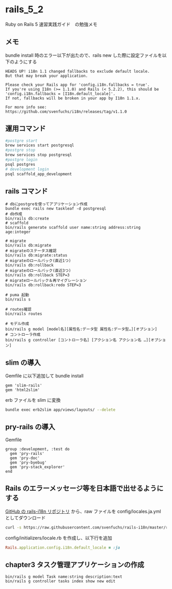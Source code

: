 # rails_5_2

Ruby on Rails 5 速習実践ガイド　の勉強メモ

## メモ

bundle install 時のエラー以下が出たので、rails new した際に設定ファイルを以下のようにする

```
HEADS UP! i18n 1.1 changed fallbacks to exclude default locale.
But that may break your application.

Please check your Rails app for 'config.i18n.fallbacks = true'.
If you're using I18n (>= 1.1.0) and Rails (< 5.2.2), this should be
'config.i18n.fallbacks = [I18n.default_locale]'.
If not, fallbacks will be broken in your app by I18n 1.1.x.

For more info see:
https://github.com/svenfuchs/i18n/releases/tag/v1.1.0
```

## 運用コマンド

```bash
#postgre start
brew services start postgresql
#postgre stop
brew services stop postgresql
#postgre login
psql postgres
# development login
psql scaffold_app_development

```

## rails コマンド

```
# dbにpostgreを使ってアプリケーション作成
bundle exec rails new taskleaf -d postgresql
# db作成
bin/rails db:create
# scaffold
bin/rails generate scaffold user name:string address:string age:integer

# migrate
bin/rails db:migrate
# migrateのステータス確認
bin/rails db:migrate:status
# migrateのロールバック(直近1つ)
bin/rails db:rollback
# migrateのロールバック(直近3つ)
bin/rails db:rollback STEP=3
# migrateロールバック＆再マイグレーション
bin/rails db:rollback:redo STEP=3

# puma 起動
bin/rails s

# routes確認
bin/rails routes

# モデル作成
bin/rails g model [model名][属性名:データ型 属性名:データ型…][オプション]
# コントローラ作成
bin/rails g controller [コントローラ名] [アクション名 アクション名 …][オプション]
```

## slim の導入

Gemfile に以下追加して bundle install

```ruby:Gemfile
gem 'slim-rails'
gem 'html2slim'
```

erb ファイルを slim に変換

```zsh
bundle exec erb2slim app/views/layouts/ --delete
```

## pry-rails の導入

Gemfile

```ruby:Gemfile
group :development, :test do
  gem 'pry-rails'
  gem 'pry-doc'
  gem 'pry-byebug'
  gem 'pry-stack_explorer'
end
```

## Rails のエラーメッセージ等を日本語で出せるようにする

[GitHub の rails-i18n リポジトリ](https://github.com/svenfuchs/rails-i18n/) から、raw ファイルを config/locales.ja.yml としてダウンロード

```zsh
curl -s https://raw.githubusercontent.com/svenfuchs/rails-i18n/master/rails/locale/ja.yml -o config/locales/ja.yml
```

config/initializers/locale.rb を作成し、以下行を追加

```ruby:loale.rb
Rails.application.config.i18n.default_locale = :ja
```

## chapter3 タスク管理アプリケーションの作成

```zsh:
bin/rails g model Task name:string description:text
bin/rails g controller tasks index show new edit
```
